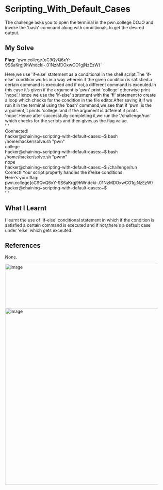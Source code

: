# Scripting_With_Default_Cases
The challenge asks you to open the terminal in the pwn.college DOJO and invoke the 'bash' command along with conditionals to get the desired output.      

## My Solve
**Flag:** 'pwn.college{oC9QvQ6xY-9S6aKrgj9hWndcki-.01NzMDOxwCO1gjNzEzW}'     

Here,we use 'if-else' statement as a conditional in the shell script.The 'if-else' condition works in a way wherein if the given condition is satisfied a certain command is executed and if not,a different command is exceuted.In this case it’s given if the argument is 'pwn' print 'college' otherwise print 'nope'.Hence we use the 'if-else' statement with the 'fi' statement to create a loop which checks for the condition in the file editor.After saving it,if we run it in the terminal using the 'bash' command,we see that if 'pwn' is the argument,it prints 'college' and if the argument is different,it prints 'nope'.Hence after successfully completing it,we run the '/challenge/run' which checks for the scripts and then gives us the flag value.      
'''     
Connected!                                                                            
hacker@chaining~scripting-with-default-cases:~$ bash /home/hacker/solve.sh "pwn"    
college    
hacker@chaining~scripting-with-default-cases:~$ bash /home/hacker/solve.sh "pwnn"    
nope    
hacker@chaining~scripting-with-default-cases:~$ /challenge/run    
Correct! Your script properly handles the if/else conditions.    
Here's your flag:      
pwn.college{oC9QvQ6xY-9S6aKrgj9hWndcki-.01NzMDOxwCO1gjNzEzW}      
hacker@chaining~scripting-with-default-cases:~$         
'''     

## What I Learnt
I learnt the use of 'if-else' conditional statement in which if the condition is satisfied a certain command is executed and if not,there's a default case under 'else' which gets exceuted.     

## References
None.      

<img width="601" height="146" alt="image" src="https://github.com/user-attachments/assets/d65843c2-ae77-4c8f-a3ee-ec62c5b1e85c" />     


<img width="1073" height="582" alt="image" src="https://github.com/user-attachments/assets/eb25014c-5c65-4933-bcb7-89837a2788f0" />

